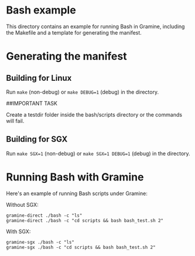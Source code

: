 # Bash example

This directory contains an example for running Bash in Gramine, including
the Makefile and a template for generating the manifest.

# Generating the manifest

## Building for Linux

Run `make` (non-debug) or `make DEBUG=1` (debug) in the directory.

##IMPORTANT TASK

Create a testdir folder inside the bash/scripts directory or the commands will fail.

## Building for SGX

Run `make SGX=1` (non-debug) or `make SGX=1 DEBUG=1` (debug) in the directory.

# Running Bash with Gramine

Here's an example of running Bash scripts under Gramine:

Without SGX:
```
gramine-direct ./bash -c "ls"
gramine-direct ./bash -c "cd scripts && bash bash_test.sh 2"
```

With SGX:
```
gramine-sgx ./bash -c "ls"
gramine-sgx ./bash -c "cd scripts && bash bash_test.sh 2"
```
